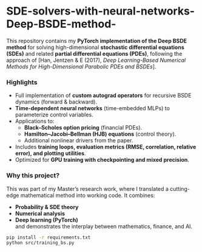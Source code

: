 # SDE-solvers-with-neural-networks-Deep-BSDE-method-
This repository contains my **PyTorch implementation of the Deep BSDE method** for solving high-dimensional **stochastic differential equations (SDEs)** and related **partial differential equations (PDEs)**, following the approach of [Han, Jentzen & E (2017), *Deep Learning-Based Numerical Methods for High-Dimensional Parabolic PDEs and BSDEs*].

### Highlights
- Full implementation of **custom autograd operators** for recursive BSDE dynamics (forward & backward).
- **Time-dependent neural networks** (time-embedded MLPs) to parameterize control variables.
- Applications to:
  - **Black–Scholes option pricing** (financial PDEs).
  - **Hamilton–Jacobi–Bellman (HJB) equations** (control theory).
  - Additional nonlinear drivers from the paper.
- Includes **training loops, evaluation metrics (RMSE, correlation, relative error), and plotting utilities**.
- Optimized for **GPU training with checkpointing and mixed precision**.

### Why this project?
This was part of my Master’s research work, where I translated a cutting-edge mathematical method into working code. It combines:
- **Probability & SDE theory**
- **Numerical analysis**
- **Deep learning (PyTorch)**  
and demonstrates the interplay between mathematics, finance, and AI.



```bash
pip install -r requirements.txt
python src/training_bs.py
